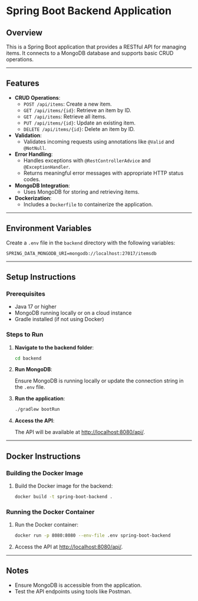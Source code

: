 # Spring Boot Backend Application

## Overview

This is a Spring Boot application that provides a RESTful API for managing items. It connects to a MongoDB database and supports basic CRUD operations.

---

## Features

- **CRUD Operations**:
  - `POST /api/items`: Create a new item.
  - `GET /api/items/{id}`: Retrieve an item by ID.
  - `GET /api/items`: Retrieve all items.
  - `PUT /api/items/{id}`: Update an existing item.
  - `DELETE /api/items/{id}`: Delete an item by ID.
- **Validation**:
  - Validates incoming requests using annotations like `@Valid` and `@NotNull`.
- **Error Handling**:
  - Handles exceptions with `@RestControllerAdvice` and `@ExceptionHandler`.
  - Returns meaningful error messages with appropriate HTTP status codes.
- **MongoDB Integration**:
  - Uses MongoDB for storing and retrieving items.
- **Dockerization**:
  - Includes a `Dockerfile` to containerize the application.

---

## Environment Variables

Create a `.env` file in the `backend` directory with the following variables:

```env
SPRING_DATA_MONGODB_URI=mongodb://localhost:27017/itemsdb
```

---

## Setup Instructions

### Prerequisites

- Java 17 or higher
- MongoDB running locally or on a cloud instance
- Gradle installed (if not using Docker)

### Steps to Run

1. **Navigate to the backend folder**:

   ```bash
   cd backend
   ```

2. **Run MongoDB**:

   Ensure MongoDB is running locally or update the connection string in the `.env` file.

3. **Run the application**:

   ```bash
   ./gradlew bootRun
   ```

4. **Access the API**:

   The API will be available at [http://localhost:8080/api/](http://localhost:8080/api/).

---

## Docker Instructions

### Building the Docker Image

1. Build the Docker image for the backend:

   ```bash
   docker build -t spring-boot-backend .
   ```

### Running the Docker Container

1. Run the Docker container:

   ```bash
   docker run -p 8080:8080 --env-file .env spring-boot-backend
   ```

2. Access the API at [http://localhost:8080/api/](http://localhost:8080/api/).

---

## Notes

- Ensure MongoDB is accessible from the application.
- Test the API endpoints using tools like Postman.

